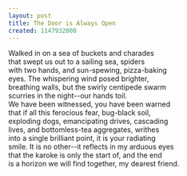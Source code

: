 ```yaml
---
layout: post
title: The Door is Always Open
created: 1147932000
---
```


Walked in on a sea of buckets and charades  
that swept us out to a sailing sea, spiders  
with two hands, and sun-spewing, pizza-baking  
eyes. The whispering wind posed brighter,  
breathing walls, but the swirly centipede swarm  
scurries in the night--our hands toil.  
We have been witnessed, you have been warned  
that if all this ferocious fear, bug-black soil,  
exploding dogs, emancipating drives, cascading  
lives, and bottomless-tea aggregates, writhes  
into a single brilliant point, it is your radiating  
smile. It is no other--it reflects in my arduous eyes  
that the karoke is only the start of, and the end  
is a horizon we will find together, my dearest friend.

